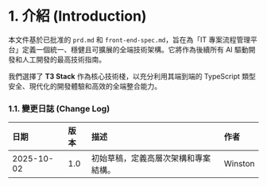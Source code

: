 # 1. 介紹 (Introduction)

本文件基於已批准的 `prd.md` 和 `front-end-spec.md`，旨在為「IT 專案流程管理平台」定義一個統一、穩健且可擴展的全端技術架構。它將作為後續所有 AI 驅動開發和人工開發的最高技術指南。

我們選擇了 **T3 Stack** 作為核心技術棧，以充分利用其端到端的 TypeScript 類型安全、現代化的開發體驗和高效的全端整合能力。

### 1.1. 變更日誌 (Change Log)

| 日期 | 版本 | 描述 | 作者 |
| :--- | :--- | :--- | :--- |
| 2025-10-02 | 1.0 | 初始草稿，定義高層次架構和專案結構。 | Winston |
